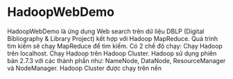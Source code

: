 ﻿# HadoopWebDemo
HadoopWebDemo là ứng dụng Web search trên dữ liệu DBLP (Digital Bibliography & Library Project) kết hợp với Hadoop MapReduce. Quá trình tìm kiếm sẽ chạy MapReduce để tìm kiếm.
Có 2 chế độ chạy:
	Chạy Hadoop trên localhost.
	Chạy Hadoop trên Hadoop Cluster. Hadoop sử dụng phiên bản 2.7.3 với các thành phần như: NameNode, DataNode, ResourceManager và NodeManager. Hadoop Cluster được chạy trên nền 
